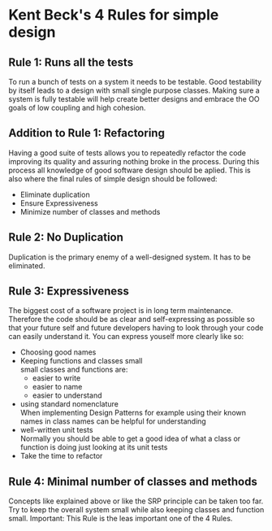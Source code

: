 # Kent Beck's 4 Rules for simple design

## Rule 1: Runs all the tests
To run a bunch of tests on a system it needs to be testable. Good testability by itself leads to a design with small single purpose classes. Making sure a system is fully testable will help create better designs and embrace the OO goals of low coupling and high cohesion.

## Addition to Rule 1: Refactoring
Having a good suite of tests allows you to repeatedly refactor the code improving its quality and assuring nothing broke in the process. During this process all knowledge of good software design should be aplied. This is also where the final rules of simple design should be followed:
- Eliminate duplication
- Ensure Expressiveness
- Minimize number of classes and methods

## Rule 2: No Duplication
Duplication is the primary enemy of a well-designed system. It has to be eliminated.

## Rule 3: Expressiveness
The biggest cost of a software project is in long term maintenance. Therefore the code should be as clear and self-expressing as possible so that your future self and future developers having to look through your code can easily understand it. You can express youself more clearly like so:
- Choosing good names
- Keeping functions and classes small    
  small classes and functions are:
  - easier to write 
  - easier to name
  - easier to understand
- using standard nomenclature   
  When implementing Design Patterns for example using their known names in class names can be helpful for understanding
- well-written unit tests    
  Normally you should be able to get a good idea of what a class or function is doing just looking at its unit tests
- Take the time to refactor

## Rule 4: Minimal number of classes and methods
Concepts like explained above or like the SRP principle can be taken too far. Try to keep the overall system small while also keeping classes and function small. Important: This Rule is the leas important one of the 4 Rules.



